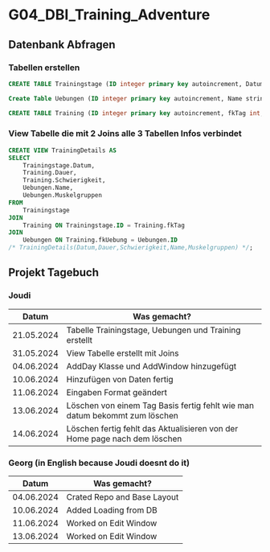 # G04_DBI_Training_Adventure

## Datenbank Abfragen

### Tabellen erstellen
```sql
CREATE TABLE Trainingstage (ID integer primary key autoincrement, Datum date);
```

```sql
Create Table Uebungen (ID integer primary key autoincrement, Name string, Muskelgruppen string);
```

```sql
CREATE TABLE Training (ID integer primary key autoincrement, fkTag int, fkUebung int, Dauer integer, Schwierigkeit integer);
```

### View Tabelle die mit 2 Joins alle 3 Tabellen Infos verbindet
```sql
CREATE VIEW TrainingDetails AS
SELECT
    Trainingstage.Datum,
    Training.Dauer,
    Training.Schwierigkeit,
    Uebungen.Name,
    Uebungen.Muskelgruppen
FROM
    Trainingstage
JOIN
    Training ON Trainingstage.ID = Training.fkTag
JOIN
    Uebungen ON Training.fkUebung = Uebungen.ID
/* TrainingDetails(Datum,Dauer,Schwierigkeit,Name,Muskelgruppen) */;
```

## Projekt Tagebuch 

### Joudi
| Datum      | Was gemacht?                                                               |
| ---------- | -------------------------------------------------------------------------- |
| 21.05.2024 | Tabelle Trainingstage, Uebungen und Training erstellt                      |
| 31.05.2024 | View Tabelle erstellt mit Joins                                            |
| 04.06.2024 | AddDay Klasse und AddWindow hinzugefügt                                    |
| 10.06.2024 | Hinzufügen von Daten fertig                                                |
| 11.06.2024 | Eingaben Format geändert                                                   |
| 13.06.2024 | Löschen von einem Tag Basis fertig fehlt wie man datum bekommt zum löschen |
| 14.06.2024 | Löschen fertig fehlt das Aktualisieren von der Home page nach dem löschen  |

### Georg (in English because Joudi doesnt do it)
| Datum      | Was gemacht?                |
| ---------- | --------------------------- |
| 04.06.2024 | Crated Repo and Base Layout |
| 10.06.2024 | Added Loading from DB       |
| 11.06.2024 | Worked on Edit Window       |
| 13.06.2024 | Worked on Edit Window       |